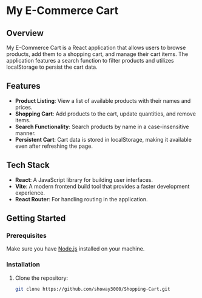 # My E-Commerce Cart

## Overview
My E-Commerce Cart is a React application that allows users to browse products, add them to a shopping cart, and manage their cart items. The application features a search function to filter products and utilizes localStorage to persist the cart data.

## Features
- **Product Listing**: View a list of available products with their names and prices.
- **Shopping Cart**: Add products to the cart, update quantities, and remove items.
- **Search Functionality**: Search products by name in a case-insensitive manner.
- **Persistent Cart**: Cart data is stored in localStorage, making it available even after refreshing the page.

## Tech Stack
- **React**: A JavaScript library for building user interfaces.
- **Vite**: A modern frontend build tool that provides a faster development experience.
- **React Router**: For handling routing in the application.

## Getting Started

### Prerequisites
Make sure you have [Node.js](https://nodejs.org/) installed on your machine.

### Installation
1. Clone the repository:

   ```bash
   git clone https://github.com/showay3000/Shopping-Cart.git
